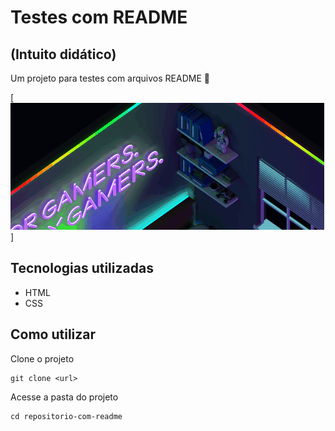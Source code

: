 # Testes com README

## (Intuito didático)

Um projeto para testes com arquivos README 👀

[<img src="./tela.gif" alt="GIF de exibição da área de trabalho usada como teste">]

## Tecnologias utilizadas

- HTML
- CSS

## Como utilizar

Clone o projeto

```
git clone <url>
```

Acesse a pasta do projeto

```
cd repositorio-com-readme
```
